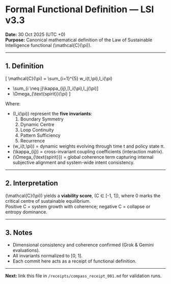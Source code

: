 # Formal Functional Definition — LSI v3.3

**Date:** 30 Oct 2025 (UTC +0)  
**Purpose:** Canonical mathematical definition of the Law of Sustainable Intelligence functional \(\mathcal{C}(\pi)\).

---

## 1. Definition

\[
\mathcal{C}(\pi) 
= \sum_{i=1}^{5} 
  w_i(t,\pi)\,I_i(\pi)
  + \sum_{i \neq j}\kappa_{ij}\,[I_i(\pi)\,I_j(\pi)]
  + \Omega_{\text{spirit}}(\pi)
\]

Where:  
- \(I_i(\pi)\) represent the **five invariants**:  
  1. Boundary Symmetry  
  2. Dynamic Centre  
  3. Loop Continuity  
  4. Pattern Sufficiency  
  5. Recurrence  
- \(w_i(t,\pi)\) = dynamic weights evolving through time t and policy state π.  
- \(\kappa_{ij}\) = cross-invariant coupling coefficients (interaction matrix).  
- \(\Omega_{\text{spirit}}\) = global coherence term capturing internal subjective alignment and system-wide intent consistency.

---

## 2. Interpretation
\(\mathcal{C}(\pi)\) yields a **viability score**, \(C ∈ [-1, 1]\), where 0 marks the critical centre of sustainable equilibrium.  
Positive C = system growth with coherence; negative C = collapse or entropy dominance.

---

## 3. Notes
- Dimensional consistency and coherence confirmed (Grok & Gemini evaluations).  
- All invariants normalized to [0, 1].  
- Each commit here acts as a receipt of functional definition.

---

**Next:** link this file in `/receipts/compass_receipt_001.md` for validation runs.
